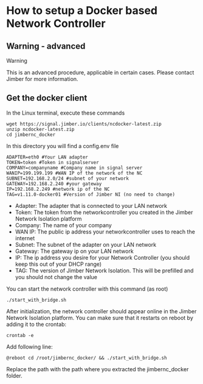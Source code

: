 # How to setup a Docker based Network Controller

## Warning - advanced

>[!WARNING]
> This is an advanced procedure, applicable in certain cases. Please contact Jimber for more information.

## Get the docker client
In the Linux terminal, execute these commands

```
wget https://signal.jimber.io/clients/ncdocker-latest.zip
unzip ncdocker-latest.zip
cd jimbernc_docker
```

In this directory you will find a config.env file

```
ADAPTER=eth0 #Your LAN adapter
TOKEN=token #Token in signalserver
COMPANY=companyname #Company name in signal server
WANIP=199.199.199 #WAN IP of the network of the NC
SUBNET=192.168.2.0/24 #subnet of your network
GATEWAY=192.168.2.240 #your gateway
IP=192.168.2.249 #network ip of the NC
TAG=v1.11.0-docker01 #Version of Jimber NI (no need to change)

```

- Adapter: The adapter that is connected to your LAN network
- Token: The token from the networkcontroller you created in the Jimber Network Isolation platform
- Company: The name of your company
- WAN IP: The public ip address your networkcontroller uses to reach the internet
- Subnet: The subnet of the adapter on your LAN network
- Gateway: The gateway ip on your LAN network
- IP: The ip address you desire for your Network Controller (you should keep this out of your DHCP range)
- TAG: The version of Jimber Network Isolation. This will be prefilled and you should not change the value


You can start the network controller with this command (as root)

```
./start_with_bridge.sh
```

After initialization, the network controller should appear online in the Jimber Network Isolation platform. You can make sure that it restarts on reboot by adding it to the crontab:

```
crontab -e
```

Add following line:

```
@reboot cd /root/jimbernc_docker/ && ./start_with_bridge.sh
```

Replace the path with the path where you extracted the jimbernc_docker folder.